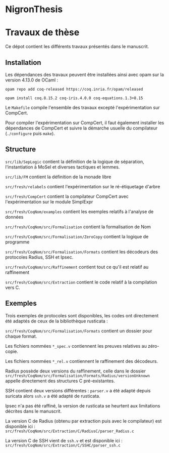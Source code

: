 # NigronThesis
# Travaux de thèse

Ce dépot contient les différents travaux présentés dans le manuscrit.

## Installation

Les dépendances des travaux peuvent être installées ainsi avec opam sur la version 4.13.0 de OCaml :

`opam repo add coq-released https://coq.inria.fr/opam/released`

`opam install coq.8.15.2 coq-iris.4.0.0 coq-equations.1.3+8.15`

Le `Makefile` compile l'ensemble des travaux excepté l'expérimentation sur CompCert.

Pour compiler l'expérimentation sur CompCert, il faut également installer les dépendances de CompCert et suivre la démarche usuelle du compilateur (`./configure` puis `make`).

## Structure

`src/lib/SepLogic` contient la définition de la logique de séparation, l'instantiation à MoSel et diverses tactiques et lemmes.

`src/lib/FM` contient la définition de la monade libre

`src/fresh/relabels` contient l'expérimentation sur le ré-étiquetage d'arbre

`src/fresh/CompCert` contient la compilateur CompCert avec l'expérimentation sur le module SimplExpr

`src/fresh/CoqNom/examples` contient les exemples relatifs à l'analyse de données

`src/fresh/CoqNom/src/Formalisation` contient la formalisation de Nom

`src/fresh/CoqNom/src/Formalisation/ZeroCopy` contient la logique de programme

`src/fresh/CoqNom/src/Formalisation/Formats` contient les décodeurs des protocoles Radius, SSH et Ipsec.

`src/fresh/CoqNom/src/Raffinement` contient tout ce qu'il est relatif au raffinement

`src/fresh/CoqNom/src/Extraction` contient le code relatif à la compilation vers C.

## Exemples

Trois exemples de protocoles sont disponibles, les codes ont directement été adaptés de ceux de la bibliothèque rusticata :

`src/fresh/CoqNom/src/Formalisation/Formats` contient un dossier pour chaque format.

Les fichiers nommées `*_spec.v` contiennent les preuves relatives au zéro-copie.

Les fichiers nommées `*_rel.v` contiennent le raffinement des décodeurs.

Radius possède deux versions du raffinement, celle dans le dossier `src/fresh/CoqNom/src/Formalisation/Formats/Radius/versionUnknown` appelle directement des structures C pré-existantes.

SSH contient deux versions différentes : `parser.v` a été adapté depuis suricata alors `ssh.v` a été adapté de rusticata.

Ipsec n'a pas été raffiné, la version de rusticata se heurtent aux limitations décrites dans le manuscrit.

La version C de Radius (obtenu par extraction puis avec le compilateur) est disponible ici : `src/fresh/CoqNom/src/Extraction/C/RadiusC/parser_Radius.c`

La version C de SSH vient de `ssh.v` et est disponible ici : `src/fresh/CoqNom/src/Extraction/C/SSHC/parser_ssh.c`
